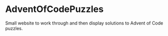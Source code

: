# AdventOfCodePuzzles
Small website to work through and then display solutions to Advent of Code puzzles.
